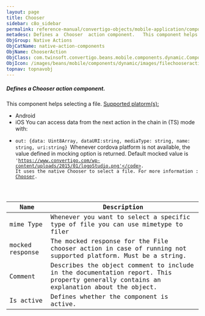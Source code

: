 ```yaml
---
layout: page
title: Chooser
sidebar: c8o_sidebar
permalink: reference-manual/convertigo-objects/mobile-application/components/native-action-components/chooser/
metadesc: Defines a  Chooser  action component.   This component helps selecting a file.  Supported platorm(s)     Android  iOS  You can access data from the ne
ObjGroup: Native Actions
ObjCatName: native-action-components
ObjName: ChooserAction
ObjClass: com.twinsoft.convertigo.beans.mobile.components.dynamic.ComponentManager$1
ObjIcon: /images/beans/mobile/components/dynamic/images/filechooseraction_color_32x32.png
topnav: topnavobj
---
```

##### Defines a <i>Chooser</i> action component. 
 This component helps selecting a file.
<u>Supported platorm(s):</u> 
 - Android
 - iOS
You can access data from the next action in the chain in (TS) mode with: <code>
 - out: {data: Uint8Array, dataURI:string, mediaType: string, name: string, uri:string}
</code>Whenever cordova platform is not available, the value defined in mocking option is returned.
 Default mocked value is <code>'https://www.convertigo.com/wp-content/uploads/2015/01/logoStudio.png'</code>.
It uses the native Chooser to select a file.
For more information : <a target='_blank' href='https://ionicframework.com/docs/v3/native/chooser/'>Chooser</a>.

Name | Description 
--- | ---
mime Type | Whenever you want to select a specific type of file you can use mimetype to filer
mocked response | The mocked response for the File chooser action in case of running not supported platform. Must be a string.
Comment | Describes the object comment to include in the documentation report.  This property generally contains an explanation about the object. 
Is active | Defines whether the component is active. 

